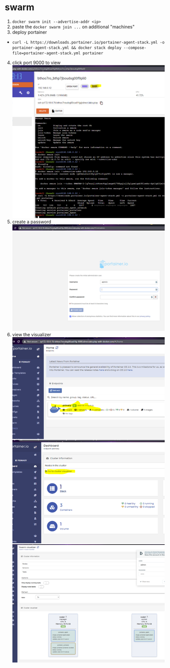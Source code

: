 # swarm

1. `docker swarm init --advertise-addr <ip>`
2. paste the `docker swarm join ...` on additional "machines"
3. deploy portainer
  - `curl -L https://downloads.portainer.io/portainer-agent-stack.yml -o portainer-agent-stack.yml && docker stack deploy --compose-file=portainer-agent-stack.yml portainer`
4. click port 9000 to view
![port9k](./Capture.PNG)
5. create a password
![pass](./Capture2.PNG)
6. view the visualizer
![viz1](./Capture4.PNG)
![viz2](./Capture5.PNG)
![viz3](./Capture6.PNG)
